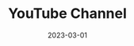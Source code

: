 ---
title: "YouTube Channel"
hash: "fa88e615794de0164b706a5c21619e61"
original: "https://www.youtube.com/feeds/videos.xml?channel_id=UCpXBGqwsBkpvcYjsJBQ7LEQ"
date: "2023-03-01"
feedType: "Atom"
---